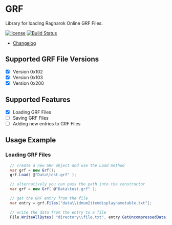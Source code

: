 # GRF

Library for loading Ragnarok Online GRF Files.

[![license](https://img.shields.io/github/license/arminherling/GRF.svg)](https://github.com/arminherling/GRF/blob/master/LICENSE) [![Build Status](https://travis-ci.org/arminherling/GRF.svg?branch=master)](https://travis-ci.org/arminherling/GRF) 

 * [Changelog](CHANGELOG.md)

## Supported GRF File Versions

- [x] Version 0x102
- [x] Version 0x103
- [x] Version 0x200

## Supported Features

- [x] Loading GRF Files
- [ ] Saving GRF Files
- [ ] Adding new entries to GRF Files

## Usage Example

### Loading GRF Files

```cs
  // create a new GRF object and use the Load method
  var grf = new Grf();
  grf.Load( @"Data\test.grf" );

  // alternatively you can pass the path into the constructor
  var grf = new Grf( @"Data\test.grf" );

  // get the GRF entry from the file
  var entry = grf.Files["data\\idnum2itemdisplaynametable.txt"];

  // write the data from the entry to a file
  File.WriteAllBytes( "directory\\file.txt", entry.GetUncompressedData() );

```
